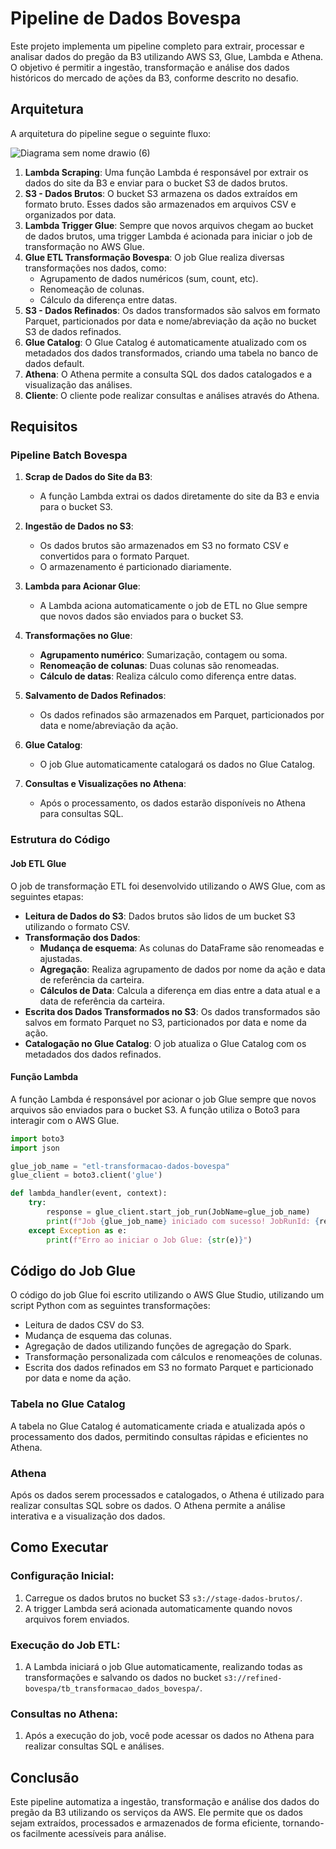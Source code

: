 # Pipeline de Dados Bovespa

Este projeto implementa um pipeline completo para extrair, processar e analisar dados do pregão da B3 utilizando AWS S3, Glue, Lambda e Athena. O objetivo é permitir a ingestão, transformação e análise dos dados históricos do mercado de ações da B3, conforme descrito no desafio.

## Arquitetura

A arquitetura do pipeline segue o seguinte fluxo:

![Diagrama sem nome drawio (6)](https://github.com/user-attachments/assets/579b8781-1676-4acb-b018-dd955ae0e8aa)


1. **Lambda Scraping**: Uma função Lambda é responsável por extrair os dados do site da B3 e enviar para o bucket S3 de dados brutos.
2. **S3 - Dados Brutos**: O bucket S3 armazena os dados extraídos em formato bruto. Esses dados são armazenados em arquivos CSV e organizados por data.
3. **Lambda Trigger Glue**: Sempre que novos arquivos chegam ao bucket de dados brutos, uma trigger Lambda é acionada para iniciar o job de transformação no AWS Glue.
4. **Glue ETL Transformação Bovespa**: O job Glue realiza diversas transformações nos dados, como:
   - Agrupamento de dados numéricos (sum, count, etc).
   - Renomeação de colunas.
   - Cálculo da diferença entre datas.
5. **S3 - Dados Refinados**: Os dados transformados são salvos em formato Parquet, particionados por data e nome/abreviação da ação no bucket S3 de dados refinados.
6. **Glue Catalog**: O Glue Catalog é automaticamente atualizado com os metadados dos dados transformados, criando uma tabela no banco de dados default.
7. **Athena**: O Athena permite a consulta SQL dos dados catalogados e a visualização das análises.
8. **Cliente**: O cliente pode realizar consultas e análises através do Athena.

## Requisitos

### Pipeline Batch Bovespa

1. **Scrap de Dados do Site da B3**:
   - A função Lambda extrai os dados diretamente do site da B3 e envia para o bucket S3.

2. **Ingestão de Dados no S3**:
   - Os dados brutos são armazenados em S3 no formato CSV e convertidos para o formato Parquet.
   - O armazenamento é particionado diariamente.

3. **Lambda para Acionar Glue**:
   - A Lambda aciona automaticamente o job de ETL no Glue sempre que novos dados são enviados para o bucket S3.

4. **Transformações no Glue**:
   - **Agrupamento numérico**: Sumarização, contagem ou soma.
   - **Renomeação de colunas**: Duas colunas são renomeadas.
   - **Cálculo de datas**: Realiza cálculo como diferença entre datas.

5. **Salvamento de Dados Refinados**:
   - Os dados refinados são armazenados em Parquet, particionados por data e nome/abreviação da ação.

6. **Glue Catalog**:
   - O job Glue automaticamente catalogará os dados no Glue Catalog.

7. **Consultas e Visualizações no Athena**:
   - Após o processamento, os dados estarão disponíveis no Athena para consultas SQL.

### Estrutura do Código

#### Job ETL Glue

O job de transformação ETL foi desenvolvido utilizando o AWS Glue, com as seguintes etapas:

- **Leitura de Dados do S3**: Dados brutos são lidos de um bucket S3 utilizando o formato CSV.
- **Transformação dos Dados**:
  - **Mudança de esquema**: As colunas do DataFrame são renomeadas e ajustadas.
  - **Agregação**: Realiza agrupamento de dados por nome da ação e data de referência da carteira.
  - **Cálculos de Data**: Calcula a diferença em dias entre a data atual e a data de referência da carteira.
- **Escrita dos Dados Transformados no S3**: Os dados transformados são salvos em formato Parquet no S3, particionados por data e nome da ação.
- **Catalogação no Glue Catalog**: O job atualiza o Glue Catalog com os metadados dos dados refinados.

#### Função Lambda

A função Lambda é responsável por acionar o job Glue sempre que novos arquivos são enviados para o bucket S3. A função utiliza o Boto3 para interagir com o AWS Glue.

```python
import boto3
import json

glue_job_name = "etl-transformacao-dados-bovespa" 
glue_client = boto3.client('glue')

def lambda_handler(event, context):
    try:
        response = glue_client.start_job_run(JobName=glue_job_name)
        print(f"Job {glue_job_name} iniciado com sucesso! JobRunId: {response['JobRunId']}")
    except Exception as e:
        print(f"Erro ao iniciar o Job Glue: {str(e)}")
```
## Código do Job Glue

O código do job Glue foi escrito utilizando o AWS Glue Studio, utilizando um script Python com as seguintes transformações:

- Leitura de dados CSV do S3.
- Mudança de esquema das colunas.
- Agregação de dados utilizando funções de agregação do Spark.
- Transformação personalizada com cálculos e renomeações de colunas.
- Escrita dos dados refinados em S3 no formato Parquet e particionado por data e nome da ação.

### Tabela no Glue Catalog
A tabela no Glue Catalog é automaticamente criada e atualizada após o processamento dos dados, permitindo consultas rápidas e eficientes no Athena.

### Athena
Após os dados serem processados e catalogados, o Athena é utilizado para realizar consultas SQL sobre os dados. O Athena permite a análise interativa e a visualização dos dados.

## Como Executar

### Configuração Inicial:
1. Carregue os dados brutos no bucket S3 `s3://stage-dados-brutos/`.
2. A trigger Lambda será acionada automaticamente quando novos arquivos forem enviados.

### Execução do Job ETL:
1. A Lambda iniciará o job Glue automaticamente, realizando todas as transformações e salvando os dados no bucket `s3://refined-bovespa/tb_transformacao_dados_bovespa/`.

### Consultas no Athena:
1. Após a execução do job, você pode acessar os dados no Athena para realizar consultas SQL e análises.

## Conclusão
Este pipeline automatiza a ingestão, transformação e análise dos dados do pregão da B3 utilizando os serviços da AWS. Ele permite que os dados sejam extraídos, processados e armazenados de forma eficiente, tornando-os facilmente acessíveis para análise.

